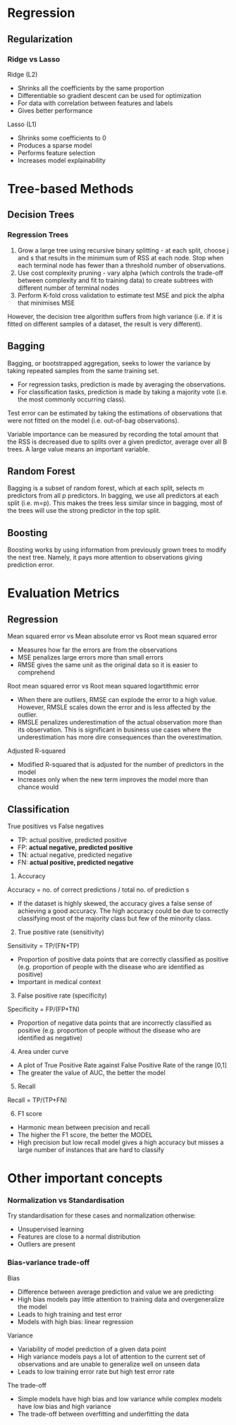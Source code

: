 # Regression

## Regularization

### Ridge vs Lasso

Ridge (L2)

- Shrinks all the coefficients by the same proportion
- Differentiable so gradient descent can be used for optimization
- For data with correlation between features and labels
- Gives better performance

Lasso (L1)

- Shrinks some coefficients to 0
- Produces a sparse model 
- Performs feature selection
- Increases model explainability

# Tree-based Methods

## Decision Trees

### Regression Trees

1. Grow a large tree using recursive binary splitting - at each split, choose j and s that results in the minimum sum of RSS at each node. Stop when each terminal node has fewer than a threshold number of observations.
2. Use cost complexity pruning - vary alpha (which controls the trade-off between complexity and fit to training data) to create subtrees with different number of terminal nodes
3. Perform K-fold cross validation to estimate test MSE and pick the alpha that minimises MSE

However, the decision tree algorithm suffers from high variance (i.e. if it is fitted on different samples of a dataset, the result is very different). 

## Bagging

Bagging, or bootstrapped aggregation, seeks to lower the variance by taking repeated samples from the same training set.

- For regression tasks, prediction is made by averaging the observations.
- For classification tasks, prediction is made by taking a majority vote (i.e. the most commonly occurring class).

Test error can be estimated by taking the estimations of observations that were not fitted on the model (i.e. out-of-bag observations).

Variable importance can be measured by recording the total amount that the RSS is decreased due to splits over a given predictor, average over all B trees. A large value means an important variable. 

## Random Forest

Bagging is a subset of random forest, which at each split, selects m predictors from all p predictors. In bagging, we use all predictors at each split (i.e. m=p). This makes the trees less similar since in bagging, most of the trees will use the strong predictor in the top split.

## Boosting

Boosting works by using information from previously grown trees to modify the next tree. Namely, it pays more attention to observations giving prediction error.


# Evaluation Metrics

## Regression 

Mean squared error vs Mean absolute error vs Root mean squared error

- Measures how far the errors are from the observations
- MSE penalizes large errors more than small errors 
- RMSE gives the same unit as the original data so it is easier to comprehend

Root mean squared error vs Root mean squared logartithmic error

- When there are outliers, RMSE can explode the error to a high value. However, RMSLE scales down the error and is less affected by the outlier.
- RMSLE penalizes underestimation of the actual observation more than its observation. This is significant in business use cases where the underestimation has more dire consequences than the overestimation.

Adjusted R-squared

- Modified R-squared that is adjusted for the number of predictors in the model
- Increases only when the new term improves the model more than chance would

## Classification

True positives vs False negatives

- TP: actual positive, predicted positive
- FP: **actual negative, predicted positive**
- TN: actual negative, predicted negative
- FN: **actual positive, predicted negative**

1. Accuracy 

Accuracy = no. of correct predictions / total no. of prediction s

- If the dataset is highly skewed, the accuracy gives a false sense of achieving a good accuracy. The high accuracy could be due to correctly classifying most of the majority class but few of the minority class.

2. True positive rate (sensitivity)

Sensitivity = TP/(FN+TP)

- Proportion of positive data points that are correctly classified as positive (e.g. proportion of people with the disease who are identified as positive)
- Important in medical context

3. False positive rate (specificity)

Specificity = FP/(FP+TN)

- Proportion of negative data points that are incorrectly classified as positive (e.g. proportion of people without the disease who are identified as negative)

4. Area under curve 

- A plot of True Positive Rate against False Positive Rate of the range [0,1]
- The greater the value of AUC, the better the model

5. Recall

Recall = TP/(TP+FN)

6. F1 score

- Harmonic mean between precision and recall 
- The higher the F1 score, the better the MODEL
- High precision but low recall model gives a high accuracy but misses a large number of instances that are hard to classify


# Other important concepts

### Normalization vs Standardisation

Try standardisation for these cases and normalization otherwise:

- Unsupervised learning
- Features are close to a normal distribution
- Outliers are present


### Bias-variance trade-off

Bias

- Difference between average prediction and value we are predicting
- High bias models pay little attention to training data and overgeneralize the model
- Leads to high training and test error
- Models with high bias: linear regression 

Variance 

- Variability of model prediction of a given data point
- High variance models pays a lot of attention to the current set of observations and are unable to generalize well on unseen data
- Leads to low training error rate but high test error rate

The trade-off 

- Simple models have high bias and low variance while complex models have low bias and high variance 
- The trade-off between overfitting and underfitting the data
